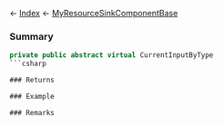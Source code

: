 ← [Index](Api-Index) ← [MyResourceSinkComponentBase](VRage.Game.Components.MyResourceSinkComponentBase)

### Summary

```csharp
private public abstract virtual CurrentInputByType
```csharp

### Returns

### Example

### Remarks

